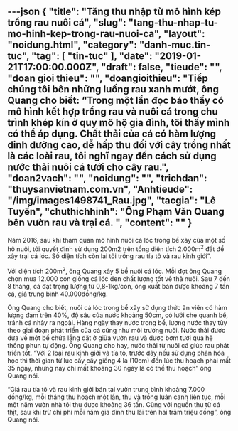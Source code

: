 ---json
{
    "title": "Tăng thu nhập từ mô hình kép trồng rau  nuôi cá",
    "slug": "tang-thu-nhap-tu-mo-hinh-kep-trong-rau-nuoi-ca",
    "layout": "noidung.html",
    "category": "danh-muc.tin-tuc",
    "tag": [
        "tin-tuc"
    ],
    "date": "2019-01-21T17:00:00.000Z",
    "draft": false,
    "tieude": "",
    "doan gioi thieu": "",
    "doangioithieu": "Tiếp chúng tôi bên những luống rau xanh mướt, ông Quang cho biết: “Trong một lần đọc báo thấy có mô hình kết hợp trồng rau và nuôi cá trong chu trình khép kín ở quy mô hộ gia đình, tôi thấy mình có thể áp dụng. Chất thải của cá có hàm lượng dinh dưỡng cao, dễ hấp thu đối với cây trồng nhất là các loài rau, tôi nghĩ ngay đến cách sử dụng nước thải nuôi cá tưới cho cây rau.",
    "doan2vach": "",
    "noidung": "",
    "trichdan": "thuysanvietnam.com.vn",
    "Anhtieude": "/img/images1498741_Rau.jpg",
    "tacgia": "Lê Tuyến",
    "chuthichhinh": "Ông Phạm Văn Quang bên vườn rau và trại cá. ",
    "__content__": ""
}
---
<p>Năm 2016, sau khi tham quan m&ocirc; h&igrave;nh nu&ocirc;i c&aacute; l&oacute;c trong bể x&acirc;y của một số hộ nu&ocirc;i, t&ocirc;i quyết định sử dụng 200m2 tr&ecirc;n tổng diện t&iacute;ch 2.000m<sup>2</sup>&nbsp;đất để x&acirc;y trại c&aacute; l&oacute;c. Số diện t&iacute;ch c&ograve;n lại t&ocirc;i trồng rau t&iacute;a t&ocirc; v&agrave; rau kinh giới&rdquo;.</p>

<p>Với diện t&iacute;ch 200m<sup>2</sup>, &ocirc;ng Quang x&acirc;y 5 bể nu&ocirc;i c&aacute; l&oacute;c. Mỗi đợt &ocirc;ng Quang chọn mua 12.000 con giống c&aacute; l&oacute;c đen chất lượng tốt về thả nu&ocirc;i. Sau 7 đến 8 th&aacute;ng, c&aacute; đạt trọng lượng từ 0,8-1kg/con, &ocirc;ng xuất b&aacute;n được khoảng 7 tấn c&aacute;, gi&aacute; trung b&igrave;nh 40.000đồng/kg.</p>

<p>&Ocirc;ng Quang cho biết, nu&ocirc;i c&aacute; l&oacute;c trong bể x&acirc;y sử dụng thức ăn vi&ecirc;n c&oacute; h&agrave;m lượng đạm tr&ecirc;n 40%, độ s&acirc;u của nước khoảng 50cm, c&oacute; lưới che quanh bể, tr&aacute;nh c&aacute; nhảy ra ngo&agrave;i. H&agrave;ng ng&agrave;y thay nước trong bể, lượng nước thay t&ugrave;y theo giai đoạn ph&aacute;t triển của c&aacute; cũng như m&ocirc;i trường nu&ocirc;i. Nước thải được đưa về một bể chứa lắng đặt ở giữa vườn rau v&agrave; được bơm tưới qua hệ thống phun tự động. &Ocirc;ng Quang cho hay, nước thải từ nu&ocirc;i c&aacute; gi&uacute;p rau ph&aacute;t triển tốt. &ldquo;Với 2 loại rau kinh giới v&agrave; t&iacute;a t&ocirc;, trước đ&acirc;y nếu sử dụng ph&acirc;n h&oacute;a học th&igrave; thời gian từ l&uacute;c cấy c&acirc;y giống 4 l&aacute; (10cm) đến l&uacute;c thu hoạch phải mất 35 ng&agrave;y, nhưng nay chỉ mất khoảng 30 ng&agrave;y l&agrave; c&oacute; thể thu hoạch&rdquo; &ocirc;ng Quang n&oacute;i.</p>

<p>&ldquo;Gi&aacute; rau t&iacute;a t&ocirc; v&agrave; rau kinh giới b&aacute;n tại vườn trung b&igrave;nh khoảng 7.000 đồng/kg, mỗi th&aacute;ng thu hoạch một lần, thu v&agrave; trồng lu&acirc;n canh li&ecirc;n tục, mỗi một năm vườn nh&agrave; t&ocirc;i thu được khoảng 36 tấn. C&ugrave;ng với nguồn thu từ c&aacute; thịt, sau khi trừ chi ph&iacute; mỗi năm gia đ&igrave;nh thu l&atilde;i tr&ecirc;n hai trăm triệu đồng&rdquo;, &ocirc;ng Quang n&oacute;i.</p>
